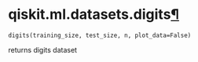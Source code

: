 # qiskit.ml.datasets.digits[¶](#qiskit-ml-datasets-digits "Permalink to this headline")

<span id="undefined" />

`digits(training_size, test_size, n, plot_data=False)`

returns digits dataset
